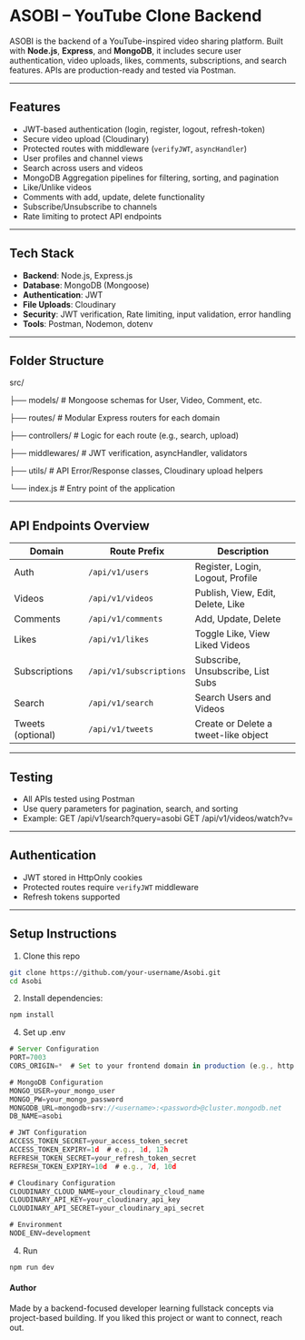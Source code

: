 # ASOBI – YouTube Clone Backend

ASOBI is the backend of a YouTube-inspired video sharing platform. Built with **Node.js**, **Express**, and **MongoDB**, it includes secure user authentication, video uploads, likes, comments, subscriptions, and search features. APIs are production-ready and tested via Postman.

---

## Features

- JWT-based authentication (login, register, logout, refresh-token)
- Secure video upload (Cloudinary)
- Protected routes with middleware (`verifyJWT`, `asyncHandler`)
- User profiles and channel views
- Search across users and videos
- MongoDB Aggregation pipelines for filtering, sorting, and pagination
- Like/Unlike videos
- Comments with add, update, delete functionality
- Subscribe/Unsubscribe to channels
- Rate limiting to protect API endpoints

---

## Tech Stack

- **Backend**: Node.js, Express.js
- **Database**: MongoDB (Mongoose)
- **Authentication**: JWT
- **File Uploads**: Cloudinary
- **Security**: JWT verification, Rate limiting, input validation, error handling
- **Tools**: Postman, Nodemon, dotenv

---

## Folder Structure

src/


├── models/          # Mongoose schemas for User, Video, Comment, etc.

├── routes/          # Modular Express routers for each domain

├── controllers/     # Logic for each route (e.g., search, upload)

├── middlewares/     # JWT verification, asyncHandler, validators

├── utils/           # API Error/Response classes, Cloudinary upload helpers

└── index.js         # Entry point of the application



---

## API Endpoints Overview

| Domain        | Route Prefix          | Description                             |
|---------------|-----------------------|-----------------------------------------|
| Auth          | `/api/v1/users`       | Register, Login, Logout, Profile        |
| Videos        | `/api/v1/videos`      | Publish, View, Edit, Delete, Like       |
| Comments      | `/api/v1/comments`    | Add, Update, Delete                     |
| Likes         | `/api/v1/likes`       | Toggle Like, View Liked Videos          |
| Subscriptions | `/api/v1/subscriptions` | Subscribe, Unsubscribe, List Subs     |
| Search        | `/api/v1/search`      | Search Users and Videos                 |
| Tweets (optional) | `/api/v1/tweets` | Create or Delete a tweet-like object    |

---

## Testing

- All APIs tested using Postman
- Use query parameters for pagination, search, and sorting
- Example:
GET /api/v1/search?query=asobi
GET /api/v1/videos/watch?v=<videoId>

---

## Authentication

- JWT stored in HttpOnly cookies
- Protected routes require `verifyJWT` middleware
- Refresh tokens supported

---

## Setup Instructions

1. Clone this repo  
 ```bash
 git clone https://github.com/your-username/Asobi.git
 cd Asobi
```

2. Install dependencies:
```bash
npm install
```

4. Set up .env
```js
# Server Configuration
PORT=7003
CORS_ORIGIN=*  # Set to your frontend domain in production (e.g., http://yourdomain.com)

# MongoDB Configuration
MONGO_USER=your_mongo_user
MONGO_PW=your_mongo_password
MONGODB_URL=mongodb+srv://<username>:<password>@cluster.mongodb.net
DB_NAME=asobi

# JWT Configuration
ACCESS_TOKEN_SECRET=your_access_token_secret
ACCESS_TOKEN_EXPIRY=1d  # e.g., 1d, 12h
REFRESH_TOKEN_SECRET=your_refresh_token_secret
REFRESH_TOKEN_EXPIRY=10d  # e.g., 7d, 10d

# Cloudinary Configuration
CLOUDINARY_CLOUD_NAME=your_cloudinary_cloud_name
CLOUDINARY_API_KEY=your_cloudinary_api_key
CLOUDINARY_API_SECRET=your_cloudinary_api_secret

# Environment
NODE_ENV=development

```

4. Run
```bash
npm run dev
```

#### Author
Made by a backend-focused developer learning fullstack concepts via project-based building.
If you liked this project or want to connect, reach out.



